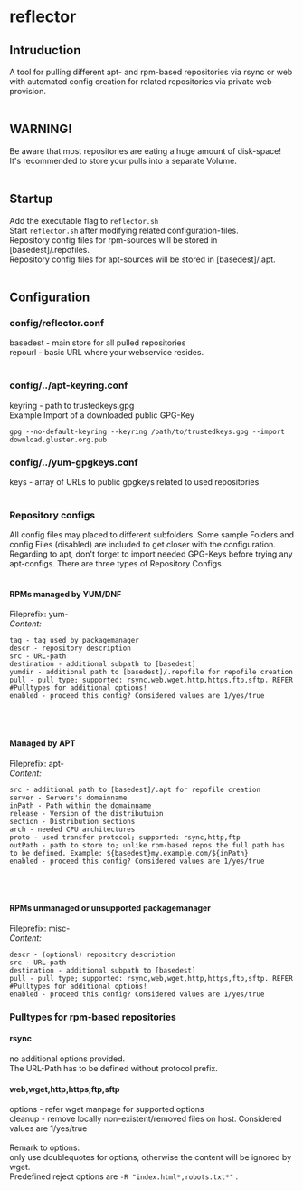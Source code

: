 # reflector

## Intruduction
A tool for pulling different apt- and rpm-based repositories via rsync or web with automated config creation for related repositories via private web-provision.
<br/><br/>

## WARNING!
Be aware that most repositories are eating a huge amount of disk-space!  
It's recommended to store your pulls into a separate Volume.
<br/><br/>

## Startup
Add the executable flag to `reflector.sh`  
Start `reflector.sh` after modifying related configuration-files.  
Repository config files for rpm-sources will be stored in [basedest]/.repofiles.  
Repository config files for apt-sources will be stored in [basedest]/.apt.
<br/><br/>

## **Configuration**

### config/reflector.conf
basedest - main store for all pulled repositories  
repourl - basic URL where your webservice resides.
<br/><br/>

### config/../apt-keyring.conf
keyring - path to trustedkeys.gpg  
Example Import of a downloaded public GPG-Key  
```
gpg --no-default-keyring --keyring /path/to/trustedkeys.gpg --import download.gluster.org.pub
```

### config/../yum-gpgkeys.conf
keys - array of URLs to public gpgkeys related to used repositories
<br/><br/>

### Repository configs
All config files may placed to different subfolders.
Some sample Folders and config Files (disabled) are included to get closer with the configuration. Regarding to apt, don't forget to import needed GPG-Keys before trying any apt-configs.
There are three types of Repository Configs
<br/><br/>

#### **RPMs managed by YUM/DNF**
Fileprefix: yum-  
*Content:*
```
tag - tag used by packagemanager
descr - repository description
src - URL-path
destination - additional subpath to [basedest]
yumdir - additional path to [basedest]/.repofile for repofile creation
pull - pull type; supported: rsync,web,wget,http,https,ftp,sftp. REFER #Pulltypes for additional options!
enabled - proceed this config? Considered values are 1/yes/true
```
<br/><br/>

#### **Managed by APT**
Fileprefix: apt-  
*Content:*
```
src - additional path to [basedest]/.apt for repofile creation
server - Servers's domainname
inPath - Path within the domainname
release - Version of the distributuion
section - Distribution sections
arch - needed CPU architectures
proto - used transfer protocol; supported: rsync,http,ftp
outPath - path to store to; unlike rpm-based repos the full path has to be defined. Example: ${basedest}my.example.com/${inPath}
enabled - proceed this config? Considered values are 1/yes/true
```
<br/><br/>

#### **RPMs unmanaged or unsupported packagemanager**
Fileprefix: misc-  
*Content:*  
```
descr - (optional) repository description
src - URL-path
destination - additional subpath to [basedest]
pull - pull type; supported: rsync,web,wget,http,https,ftp,sftp. REFER #Pulltypes for additional options!
enabled - proceed this config? Considered values are 1/yes/true
```

### **Pulltypes for rpm-based repositories**
#### **rsync**
no additional options provided.  
The URL-Path has to be defined without protocol prefix.  

#### **web,wget,http,https,ftp,sftp**
options - refer wget manpage for supported options  
cleanup - remove locally non-existent/removed files on host. Considered values are 1/yes/true
<br/><br/>
Remark to options:  
only use doublequotes for options, otherwise the content will be ignored by wget.  
Predefined reject options are ` -R "index.html*,robots.txt*" ` .
